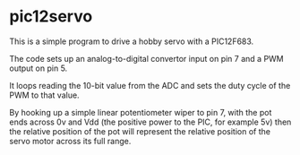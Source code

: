 pic12servo
==========

This is a simple program to drive a hobby servo with a PIC12F683.

The code sets up an analog-to-digital convertor input on pin 7 and
a PWM output on pin 5.

It loops reading the 10-bit value from the ADC and sets the duty cycle
of the PWM to that value.

By hooking up a simple linear potentiometer wiper to pin 7, with the
pot ends across 0v and Vdd (the positive power to the PIC, for example
5v) then the relative position of the pot will represent the relative
position of the servo motor across its full range.

